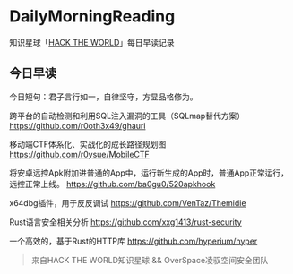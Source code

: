 # DailyMorningReading

知识星球「[HACK THE WORLD](https://public.zsxq.com/groups/225824414251.html)」每日早读记录

## 今日早读

今日短句：君子言行如一，自律坚守，方显品格修为。

跨平台的自动检测和利用SQL注入漏洞的工具（SQLmap替代方案）
https://github.com/r0oth3x49/ghauri

移动端CTF体系化、实战化的成长路径规划图
https://github.com/r0ysue/MobileCTF

将安卓远控Apk附加进普通的App中，运行新生成的App时，普通App正常运行，远控正常上线。
https://github.com/ba0gu0/520apkhook

x64dbg插件，用于反反调试
https://github.com/VenTaz/Themidie

Rust语言安全相关分析
https://github.com/xxg1413/rust-security

一个高效的，基于Rust的HTTP库
https://github.com/hyperium/hyper

> 来自HACK THE WORLD知识星球 && OverSpace凌驭空间安全团队
